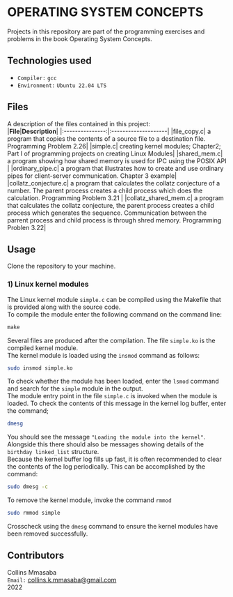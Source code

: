 # OPERATING SYSTEM CONCEPTS
Projects in this repository are part of the programming exercises and problems in the book Operating System Concepts.<br/>

## Technologies used
- `Compiler:` `gcc`
- `Environment:` `Ubuntu 22.04 LTS`

## Files
A description of the files contained in this project: <br/>
|**File**|**Description**|
|:---------------:|:--------------------|
|file_copy.c| a program that copies the contents of a source file to a destination file. Programming Problem 2.26|
|simple.c| creating kernel modules; Chapter2; Part I of programming projects on creating Linux Modules|
|shared_mem.c| a program showing how shared memory is used for IPC using the POSIX API |
|ordinary_pipe.c| a program that illustrates how to create and use ordinary pipes for client-server communication. Chapter 3 example|
|collatz_conjecture.c| a program that calculates the collatz conjecture of a number. The parent process creates a child process which does the calculation. Programming Problem 3.21 |
|collatz_shared_mem.c| a program that calculates the collatz conjecture, the parent process creates a child process which generates the sequence. Communication between the parrent process and child process is through shred memory. Programming Problen 3.22|

## Usage
Clone the repository to your machine.
<br/>
### 1) Linux kernel modules
The Linux kernel module `simple.c` can be compiled using the Makefile that is provided along with the source code.<br/>
To compile the module enter the following command on the command line: <br/>
```C
make
```
Several files are produced after the compilation. The file `simple.ko` is the compiled kernel module.<br/>
The kernel module is loaded using the `insmod` command as follows:<br/>
```Bash
sudo insmod simple.ko
```
To check whether the module has been loaded, enter the `lsmod` command and search for the `simple` module in the output.<br/>
The module entry point in the file `simple.c` is invoked when the module is loaded. To check the contents of this message in the kernel log buffer, enter the command;<br/>
```Bash
dmesg
```
You should see the message `"Loading the module into the kernel"`. Alongside this there should also be messages showing details of the `birthday linked_list` structure.<br/>
Because the kernel buffer log fills up fast, it is often recommended to clear the contents of the log periodically. This can be accomplished by the command:<br/>
```Bash
sudo dmesg -c
```
To remove the kernel module, invoke the command `rmmod`<br/>
```Bash
sudo rmmod simple
```
Crosscheck using the `dmesg` command to ensure the kernel modules have been removed successfully.<br/>

## Contributors
Collins Mmasaba<br/>
`Email:` <collins.k.mmasaba@gmail.com><br/>
2022
